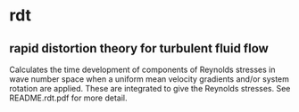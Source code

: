 # rdt
## rapid distortion theory for turbulent fluid flow
Calculates the time development of components of Reynolds stresses in wave number space when a uniform mean velocity gradients and/or system rotation are applied. These are integrated to give the Reynolds stresses.
See README.rdt.pdf for more detail.
